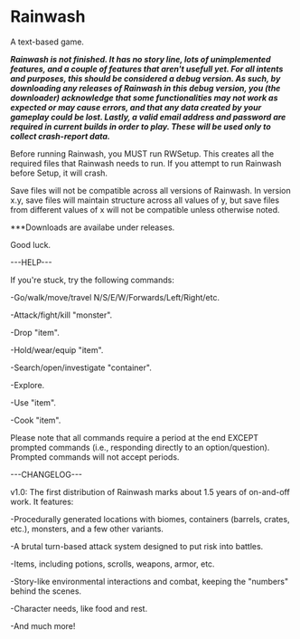 # Rainwash
A text-based game.

***Rainwash is not finished. It has no story line, lots of unimplemented features, and a couple of features that aren't usefull yet. For all intents and purposes, this should be considered a debug version.
As such, by downloading any releases of Rainwash in this debug version, you (the downloader) acknowledge that some functionalities may not work as expected or may cause errors, and that any data created by your gameplay could be lost.
Lastly, a valid email address and password are required in current builds in order to play. These will be used only to collect crash-report data.***

Before running Rainwash, you MUST run RWSetup. This creates all the required files that Rainwash needs to run. If you attempt to run Rainwash before Setup, it will crash.

Save files will not be compatible across all versions of Rainwash. In version x.y, save files will maintain structure across all values of y, but save files from different values of x will not be compatible unless otherwise noted. 

***Downloads are availabe under releases.

Good luck.

---HELP---

If you're stuck, try the following commands:

-Go/walk/move/travel N/S/E/W/Forwards/Left/Right/etc.

-Attack/fight/kill "monster".

-Drop "item".

-Hold/wear/equip "item".

-Search/open/investigate "container".

-Explore.

-Use "item".

-Cook "item".

Please note that all commands require a period at the end EXCEPT prompted commands (i.e., responding directly to an option/question). Prompted commands will not accept periods.

---CHANGELOG---

v1.0: The first distribution of Rainwash marks about 1.5 years of on-and-off work. It features:

-Procedurally generated locations with biomes, containers (barrels, crates, etc.), monsters, and a few other variants.

-A brutal turn-based attack system designed to put risk into battles.

-Items, including potions, scrolls, weapons, armor, etc.

-Story-like environmental interactions and combat, keeping the "numbers" behind the scenes.

-Character needs, like food and rest.

-And much more!
